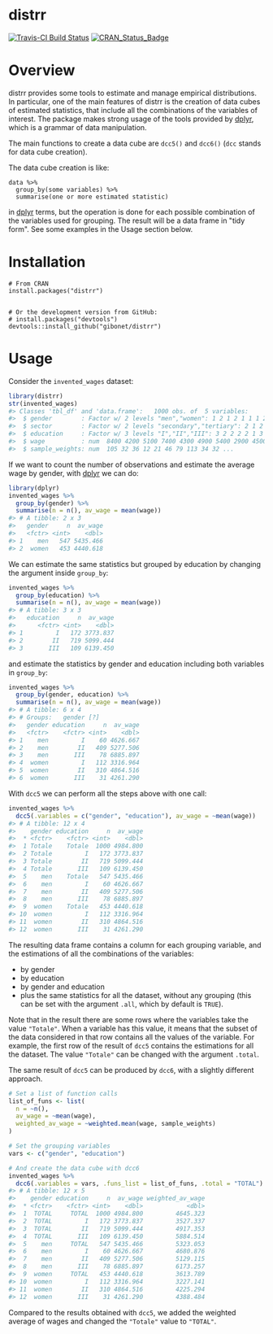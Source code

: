<!-- README.md is generated from README.Rmd. Please edit that file -->
distrr
======

[![Travis-CI Build Status](https://travis-ci.org/gibonet/distrr.svg?branch=master)](https://travis-ci.org/gibonet/distrr) [![CRAN\_Status\_Badge](http://www.r-pkg.org/badges/version/distrr)](https://cran.r-project.org/package=distrr)

Overview
========

distrr provides some tools to estimate and manage empirical distributions. In particular, one of the main features of distrr is the creation of data cubes of estimated statistics, that include all the combinations of the variables of interest. The package makes strong usage of the tools provided by [dplyr](https://cran.r-project.org/package=dplyr), which is a grammar of data manipulation.

The main functions to create a data cube are `dcc5()` and `dcc6()` (`dcc` stands for data cube creation).

The data cube creation is like:

    data %>%
      group_by(some variables) %>%
      summarise(one or more estimated statistic)

in [dplyr](https://cran.r-project.org/package=dplyr) terms, but the operation is done for each possible combination of the variables used for grouping. The result will be a data frame in "tidy form". See some examples in the Usage section below.

Installation
============

    # From CRAN
    install.packages("distrr")


    # Or the development version from GitHub:
    # install.packages("devtools")
    devtools::install_github("gibonet/distrr")

Usage
=====

Consider the `invented_wages` dataset:

``` r
library(distrr)
str(invented_wages)
#> Classes 'tbl_df' and 'data.frame':   1000 obs. of  5 variables:
#>  $ gender        : Factor w/ 2 levels "men","women": 1 2 1 2 1 1 1 2 2 2 ...
#>  $ sector        : Factor w/ 2 levels "secondary","tertiary": 2 1 2 2 1 1 2 1 2 1 ...
#>  $ education     : Factor w/ 3 levels "I","II","III": 3 2 2 2 2 1 3 1 2 2 ...
#>  $ wage          : num  8400 4200 5100 7400 4300 4900 5400 2900 4500 3000 ...
#>  $ sample_weights: num  105 32 36 12 21 46 79 113 34 32 ...
```

If we want to count the number of observations and estimate the average wage by gender, with [dplyr](https://cran.r-project.org/package=dplyr) we can do:

``` r
library(dplyr)
invented_wages %>%
  group_by(gender) %>%
  summarise(n = n(), av_wage = mean(wage))
#> # A tibble: 2 x 3
#>   gender     n  av_wage
#>   <fctr> <int>    <dbl>
#> 1    men   547 5435.466
#> 2  women   453 4440.618
```

We can estimate the same statistics but grouped by education by changing the argument inside `group_by`:

``` r
invented_wages %>%
  group_by(education) %>%
  summarise(n = n(), av_wage = mean(wage))
#> # A tibble: 3 x 3
#>   education     n  av_wage
#>      <fctr> <int>    <dbl>
#> 1         I   172 3773.837
#> 2        II   719 5099.444
#> 3       III   109 6139.450
```

and estimate the statistics by gender and education including both variables in `group_by`:

``` r
invented_wages %>%
  group_by(gender, education) %>%
  summarise(n = n(), av_wage = mean(wage))
#> # A tibble: 6 x 4
#> # Groups:   gender [?]
#>   gender education     n  av_wage
#>   <fctr>    <fctr> <int>    <dbl>
#> 1    men         I    60 4626.667
#> 2    men        II   409 5277.506
#> 3    men       III    78 6885.897
#> 4  women         I   112 3316.964
#> 5  women        II   310 4864.516
#> 6  women       III    31 4261.290
```

With `dcc5` we can perform all the steps above with one call:

``` r
invented_wages %>% 
  dcc5(.variables = c("gender", "education"), av_wage = ~mean(wage))
#> # A tibble: 12 x 4
#>    gender education     n  av_wage
#>  * <fctr>    <fctr> <int>    <dbl>
#>  1 Totale    Totale  1000 4984.800
#>  2 Totale         I   172 3773.837
#>  3 Totale        II   719 5099.444
#>  4 Totale       III   109 6139.450
#>  5    men    Totale   547 5435.466
#>  6    men         I    60 4626.667
#>  7    men        II   409 5277.506
#>  8    men       III    78 6885.897
#>  9  women    Totale   453 4440.618
#> 10  women         I   112 3316.964
#> 11  women        II   310 4864.516
#> 12  women       III    31 4261.290
```

The resulting data frame contains a column for each grouping variable, and the estimations of all the combinations of the variables:

-   by gender
-   by education
-   by gender and education
-   plus the same statistics for all the dataset, without any grouping (this can be set with the argument `.all`, which by default is `TRUE`).

Note that in the result there are some rows where the variables take the value `"Totale"`. When a variable has this value, it means that the subset of the data considered in that row contains all the values of the variable. For example, the first row of the result of `dcc5` contains the estimations for all the dataset. The value `"Totale"` can be changed with the argument `.total`.

The same result of `dcc5` can be produced by `dcc6`, with a slightly different approach.

``` r
# Set a list of function calls
list_of_funs <- list(
  n = ~n(),
  av_wage = ~mean(wage),
  weighted_av_wage = ~weighted.mean(wage, sample_weights)
)

# Set the grouping variables
vars <- c("gender", "education")

# And create the data cube with dcc6
invented_wages %>% 
  dcc6(.variables = vars, .funs_list = list_of_funs, .total = "TOTAL")
#> # A tibble: 12 x 5
#>    gender education     n  av_wage weighted_av_wage
#>  * <fctr>    <fctr> <int>    <dbl>            <dbl>
#>  1  TOTAL     TOTAL  1000 4984.800         4645.323
#>  2  TOTAL         I   172 3773.837         3527.337
#>  3  TOTAL        II   719 5099.444         4917.353
#>  4  TOTAL       III   109 6139.450         5884.514
#>  5    men     TOTAL   547 5435.466         5323.053
#>  6    men         I    60 4626.667         4680.876
#>  7    men        II   409 5277.506         5129.115
#>  8    men       III    78 6885.897         6173.257
#>  9  women     TOTAL   453 4440.618         3613.789
#> 10  women         I   112 3316.964         3227.141
#> 11  women        II   310 4864.516         4225.294
#> 12  women       III    31 4261.290         4388.484
```

Compared to the results obtained with `dcc5`, we added the weighted average of wages and changed the `"Totale"` value to `"TOTAL"`.
